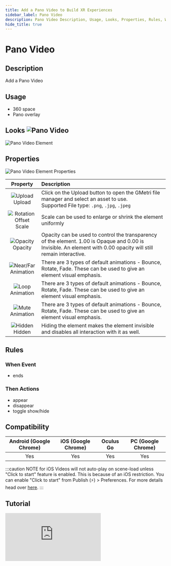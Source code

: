 ```yaml
---
title: Add a Pano Video to Build XR Experiences
sidebar_label: Pano Video
description: Pano Video Description, Usage, Looks, Properties, Rules, When Events, Then Actions, Compatibility, Tutorials for Adding a Pano Video in GMetri XR experiences.
hide_title: true
---
```


# Pano Video

## Description

Add a Pano Video

## Usage

- 360 space
- Pano overlay

## Looks ![Pano Video](https://s.vrgmetri.com/gb-web/portal-docs/assets/img/svg/panovideo.svg#icon/)

![Pano Video Element](https://r.vrgmetri.com/image/q_90/gb-web/portal-docs/assets/img/screenshots/Pano_Video_Element.png.jpg#boxShadow/)

## Properties

![Pano Video Element Properties](https://r.vrgmetri.com/image/q_90/gb-web/portal-docs/assets/img/screenshots/Pano_Video_Element_properties.png.jpg#boxShadow/)

|                                                                    Property                                                                     | Description                                                                                                                                                        |
| :---------------------------------------------------------------------------------------------------------------------------------------------: | :----------------------------------------------------------------------------------------------------------------------------------------------------------------- |
|         ![Upload](https://s.vrgmetri.com/gb-web/portal-docs/assets/img/svg/upload.svg#icon/)<br/> Upload         | Click on the Upload button to open the GMetri file manager and select an asset to use. <br/> Supported File type: `.png`, `.jpg`, `.jpeg`                           |
| ![Rotation Offset](https://s.vrgmetri.com/gb-web/portal-docs/assets/img/svg/RotationOffset.svg#icon/)<br/> Scale | Scale can be used to enlarge or shrink the element uniformly                                                                                                       |
|       ![Opacity](https://s.vrgmetri.com/gb-web/portal-docs/assets/img/svg/opacity.svg#icon/)<br/> Opacity        | Opacity can be used to control the transparency of the element. 1.00 is Opaque and 0.00 is Invisible. An element with 0.00 opacity will still remain interactive. |
|      ![Near/Far](https://s.vrgmetri.com/gb-web/portal-docs/assets/img/svg/layers.svg#icon/)<br/> Animation       | There are 3 types of default animations - Bounce, Rotate, Fade. These can be used to give an element visual emphasis.                                              |
|         ![Loop](https://s.vrgmetri.com/gb-web/portal-docs/assets/img/svg/loop.svg#icon/)<br/> Animation          | There are 3 types of default animations - Bounce, Rotate, Fade. These can be used to give an element visual emphasis.                                              |
|         ![Mute](https://s.vrgmetri.com/gb-web/portal-docs/assets/img/svg/mute.svg#icon/)<br/> Animation          | There are 3 types of default animations - Bounce, Rotate, Fade. These can be used to give an element visual emphasis.                                              |
|       ![Hidden](https://s.vrgmetri.com/gb-web/portal-docs/assets/img/svg/hidden_26.svg#icon/)<br/> Hidden        | Hiding the element makes the element invisible and disables all interaction with it as well.                                                                       |

##  Rules

###  When Event

- ends

###  Then Actions

- appear
- disappear
- toggle show/hide

## Compatibility

| Android (Google Chrome) | iOS (Google Chrome) | Oculus Go | PC (Google Chrome) |
| :---------------------: | :-----------------: | :-------: | :----------------: |
|           Yes           |         Yes         |    Yes    |        Yes         |

<!--* **Compatible with VR Headsets?**: Yes, Full Compatibility-->

:::caution NOTE for iOS
Videos will not auto-play on scene-load unless "Click to start" feature is enabled. This is because of an iOS restriction. You can enable "Click to start" from Publish (⚡) > Preferences. For more details head over [here](../../Publish#properties-tab).
:::

## Tutorial

<iframe width={"100%"} height={"380px"}  src="https://www.youtube.com/embed/PVkfu1pSoro" frameBorder="0" allow="accelerometer; autoPlay; encrypted-media; gyroscope; picture-in-picture" allowFullScreen></iframe>
